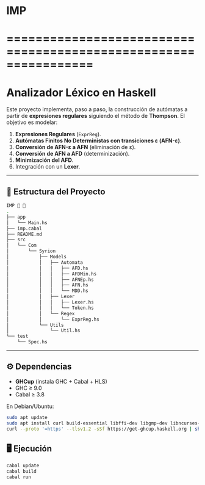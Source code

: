 # IMP
# ================================================================

# Analizador Léxico en Haskell

Este proyecto implementa, paso a paso, la construcción de autómatas a partir de **expresiones regulares** siguiendo el método de **Thompson**. El objetivo es modelar:

1. **Expresiones Regulares** (`ExprReg`).
2. **Autómatas Finitos No Deterministas con transiciones ε (AFN-ε)**.
3. **Conversión de AFN-ε a AFN** (eliminación de ε).
4. **Conversión de AFN a AFD** (determinización).
5. **Minimización del AFD**.
6. Integración con un **Lexer**.

---

## 📂 Estructura del Proyecto

```bash
IMP  
.
├── app
│   └── Main.hs
├── imp.cabal
├── README.md
├── src
│   └── Com
│       └── Syrion
│           ├── Models
│           │   ├── Automata
│           │   │   ├── AFD.hs
│           │   │   ├── AFDMin.hs
│           │   │   ├── AFNEp.hs
│           │   │   ├── AFN.hs
│           │   │   └── MDD.hs
│           │   ├── Lexer
│           │   │   ├── Lexer.hs
│           │   │   └── Token.hs
│           │   └── Regex
│           │       └── ExprReg.hs
│           └── Utils
│               └── Util.hs
└── test
    └── Spec.hs
```
---

## ⚙️ Dependencias

- **GHCup** (instala GHC + Cabal + HLS)
- GHC ≥ 9.0
- Cabal ≥ 3.8

En Debian/Ubuntu:
```bash
sudo apt update
sudo apt install curl build-essential libffi-dev libgmp-dev libncurses-dev zlib1g-dev
curl --proto '=https' --tlsv1.2 -sSf https://get-ghcup.haskell.org | sh
```

## 🖥️ Ejecución
```bash
cabal update
cabal build
cabal run 
```